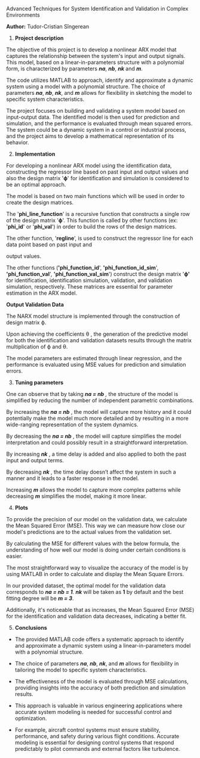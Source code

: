 ﻿Advanced Techniques for System Identification and Validation in Complex Environments

**Author:** Tudor-Cristian Sîngerean 

1. **Project description**

The objective of this project is to develop a nonlinear ARX model that captures the relationship between the system's input and output signals. This model, based on a linear-in-parameters structure with a polynomial form, is characterized by parameters ***na***, ***nb***, ***nk*** and ***m***.

The code utilizes MATLAB to approach, identify and approximate a dynamic system using a model with a polynomial structure. The choice of parameters ***na***, ***nb***, ***nk***, and ***m*** allows for flexibility in sketching the model to specific system characteristics.

The project focuses on building and validating a system model based on input-output data. The identified model is then used for prediction and simulation, and the performance is evaluated through mean squared errors. The system could be a dynamic system in a control or industrial process, and the project aims to develop a mathematical representation of its behavior.

2. **Implementation**

For developing a nonlinear ARX model using the identification data, constructing the regressor line based on past input and output values and also the design matrix '**ϕ**' for identification and simulation is considered to be an optimal approach.

The model is based on two main functions which will be used in order to create the design matrices.

The '**phi\_line\_function**' is a recursive function that constructs a single row of the design matrix '**ϕ**'. This function is called by other functions (ex: '**phi\_id**' or '**phi\_val**') in order to build the rows of the design matrices.

The other function, '**regline**’, is used to construct the regressor line for each data point based on past input and

output values.

The other functions (**'phi\_function\_id**', **'phi\_function\_id\_sim**', **'phi\_function\_val**', **'phi\_function\_val\_sim**') construct the design matrix '**ϕ'** for identification, identification simulation, validation, and validation simulation, respectively. These matrices are essential for parameter estimation in the ARX model.

**Output Validation Data** 

The NARX model structure is implemented through the construction of design matrix ϕ.

Upon achieving the coefficients θ , the generation of the predictive model for both the identification and validation datasets results through the matrix multiplication of ϕ and θ.

The model parameters are estimated through linear regression, and the performance is evaluated using MSE values for prediction and simulation errors.

3. **Tuning parameters**

One can observe that by taking ***na = nb** ,* the structure of the model is simplified by reducing the number of independent parametric combinations.

By increasing the ***na = nb*** , the model will capture more history and it could potentially make the model much more detailed and by resulting in a more wide-ranging representation of the system dynamics.

By decreasing the ***na = nb*** , the model will capture simplifies the model interpretation and could possibly result in a straightforward interpretation.

By increasing ***nk*** , a time delay is added and also applied to both the past input and output terms.

By decreasing ***nk*** , the time delay doesn’t affect the system in such a manner and it leads to a faster response in the model.

Increasing ***m*** allows the model to capture more complex patterns while decreasing ***m*** simplifies the model, making it more linear.


4. **Plots**

To provide the precision of our model on the validation data, we calculate the Mean Squared Error (MSE). This way we can measure how close our model's predictions are to the actual values from the validation set.

By calculating the MSE for different values with the below formula, the understanding of how well our model is doing under certain conditions is easier.

The most straightforward way to visualize the accuracy of the model is by using MATLAB in order to calculate and display the Mean Square Errors.



In our provided dataset, the optimal model for the validation data corresponds to ***na = nb = 1***. ***nk*** will be taken as **1** by default and the best fitting degree will be ***m = 3***.

Additionally, it's noticeable that as increases, the Mean Squared Error (MSE) for the identification and validation data decreases, indicating a better fit. 


5. **Conclusions**
- The provided MATLAB code offers a systematic approach to identify and approximate a dynamic system using a linear-in-parameters model with a polynomial structure.

- The choice of parameters ***na***, ***nb***, ***nk***, and ***m*** allows for flexibility in tailoring the model to specific system characteristics.

- The effectiveness of the model is evaluated through MSE calculations, providing insights into the accuracy of both prediction and simulation results.

- This approach is valuable in various engineering applications where accurate system modeling is needed for successful control and optimization.

- For example, aircraft control systems must ensure stability, performance, and safety during various flight conditions. Accurate modeling is essential for designing control systems that respond predictably to pilot commands and external factors like turbulence.
